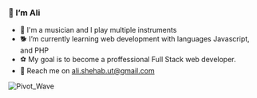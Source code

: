 


### 👋 I’m Ali
- 🎸 I'm a musician and I play multiple instruments
- 🐕 I’m currently learning web development with languages Javascript, and PHP
- ⚽ My goal is to become a proffessional Full Stack web developer.
- 📨 Reach me on ali.shehab.ut@gmail.com


![Pivot_Wave](https://user-images.githubusercontent.com/90184805/167707063-b52b1906-0fa2-4216-ba3a-7bee49942714.gif)
